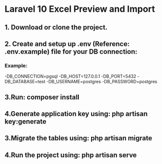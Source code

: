 # Laravel 10 Excel Preview and Import
## 1. Download or clone the project.
## 2. Create and setup up .env (Reference: .env.example) file for your DB connection:
### Example: 
-DB_CONNECTION=pgsql
-DB_HOST=127.0.0.1
-DB_PORT=5432
-DB_DATABASE=test
-DB_USERNAME=postgres
-DB_PASSWORD=postgres
## 3.Run: composer install
## 4.Generate application key using: php artisan key:generate
## 3.Migrate the tables using: php artisan migrate
## 4.Run the project using: php artisan serve
